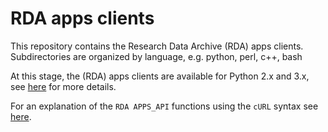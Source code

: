 # RDA apps clients

This repository contains the Research Data Archive (RDA) apps clients.
Subdirectories are organized by language, e.g. python, perl, c++, bash

At this stage, the (RDA) apps clients are available for Python 2.x and 3.x, see [here](python) for more details.

For an explanation of the `RDA APPS_API` functions using the `cURL` syntax see [here](docs).